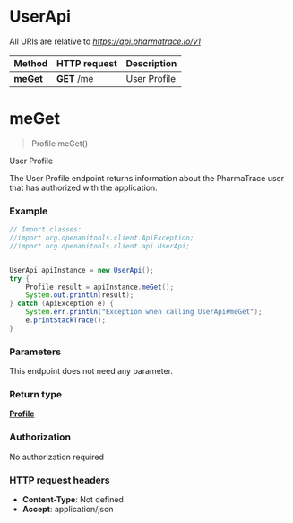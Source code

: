 # UserApi

All URIs are relative to *https://api.pharmatrace.io/v1*

Method | HTTP request | Description
------------- | ------------- | -------------
[**meGet**](UserApi.md#meGet) | **GET** /me | User Profile


<a name="meGet"></a>
# **meGet**
> Profile meGet()

User Profile

The User Profile endpoint returns information about the PharmaTrace user that has authorized with the application.

### Example
```java
// Import classes:
//import org.openapitools.client.ApiException;
//import org.openapitools.client.api.UserApi;


UserApi apiInstance = new UserApi();
try {
    Profile result = apiInstance.meGet();
    System.out.println(result);
} catch (ApiException e) {
    System.err.println("Exception when calling UserApi#meGet");
    e.printStackTrace();
}
```

### Parameters
This endpoint does not need any parameter.

### Return type

[**Profile**](Profile.md)

### Authorization

No authorization required

### HTTP request headers

 - **Content-Type**: Not defined
 - **Accept**: application/json

